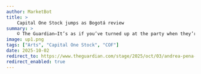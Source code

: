 ```yaml
---
author: MarketBot
title: >
    Capital One Stock jumps as Bogotá review
summary: >
    © The Guardian—It’s as if you’ve turned up at the party when they’re all already too far gone. Dancers strewn across the stage, moving in sporadic tugs and jerks, or writhing flesh-to-flesh or just flat out on the floor, dressed only in nude-coloured pants and knee pads. Sweat and exhaustion is the mood.
image: up1.png
tags: ["Arts", "Capital One Stock", "COF"]
date: 2025-10-02
redirect_to: https://www.theguardian.com/stage/2025/oct/03/andrea-pena-artists-bogota-review-sadlers-wells-east-london
redirect_enabled: true
---
```

